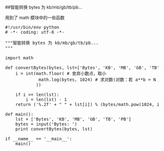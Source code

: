 ##智能转换 bytes 为 kb/mb/gb/tb/pb...

用到了 math 模块中的一些函数

<pre class="prettyprint">
#!/usr/bin/env python
# -*- coding: utf-8 -*-

"""智能转换 bytes 为 kb/mb/gb/tb/pb...
"""

import math

def convertBytes(bytes, lst=['Bytes', 'KB', 'MB', 'GB', 'TB', 'PB']):
    i = int(math.floor( # 舍弃小数点，取小
             math.log(bytes, 1024) # 求对数(对数：若 a**b = N 则 b 叫做以 a 为底 N 的对数)
            ))
    
    if i >= len(lst):
        i = len(lst) - 1
    return ('%.2f' + " " + lst[i]) % (bytes/math.pow(1024, i))

def main():
    lst = ['Bytes', 'KB', 'MB', 'GB', 'TB', 'PB']
    bytes = input('Bytes: ')
    print convertBytes(bytes, lst)

if __name__ == '__main__':
    main()
</pre>